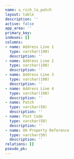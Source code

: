```yaml
---
name: u_rich_ta_patch
layout: table
description: ''
active: false
app_area: ''
primary_key: 
indexes: []
columns:
- name: Address Line 1
  type: varchar(100)
  description: ''
- name: Address Line 2
  type: varchar(100)
  description: ''
- name: Address Line 3
  type: varchar(100)
  description: ''
- name: Address Line 4
  type: varchar(100)
  description: ''
- name: Patch
  type: varchar(50)
  description: ''
- name: Post Code
  type: varchar(50)
  description: ''
- name: UH Property Reference
  type: varchar(50)
  description: ''
relations: []
pseudo_pk: 
---
```


